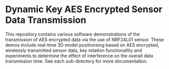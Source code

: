 # Dynamic Key AES Encrypted Sensor Data Transmission
This repository contains various software demonstrations of the transmission of AES encrypted data via the use of NRF24L01 sensor. These demos include real-time 3D model positionsing based on AES encrypted, wirelessly transmitted sensor data, key rotation functionallity and experiments to determine the effect of interference on the overall data transmission time. See each sub-directory for more documentation.
